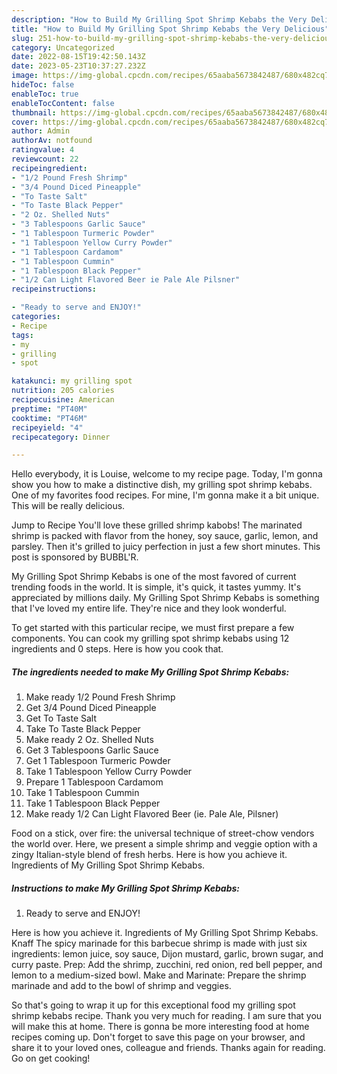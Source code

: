 ```yaml
---
description: "How to Build My Grilling Spot Shrimp Kebabs the Very Delicious"
title: "How to Build My Grilling Spot Shrimp Kebabs the Very Delicious"
slug: 251-how-to-build-my-grilling-spot-shrimp-kebabs-the-very-delicious
category: Uncategorized
date: 2022-08-15T19:42:50.143Z
date: 2023-05-23T10:37:27.232Z
image: https://img-global.cpcdn.com/recipes/65aaba5673842487/680x482cq70/my-grilling-spot-shrimp-kebabs-recipe-main-photo.jpg
hideToc: false
enableToc: true
enableTocContent: false
thumbnail: https://img-global.cpcdn.com/recipes/65aaba5673842487/680x482cq70/my-grilling-spot-shrimp-kebabs-recipe-main-photo.jpg
cover: https://img-global.cpcdn.com/recipes/65aaba5673842487/680x482cq70/my-grilling-spot-shrimp-kebabs-recipe-main-photo.jpg
author: Admin
authorAv: notfound
ratingvalue: 4
reviewcount: 22
recipeingredient:
- "1/2 Pound Fresh Shrimp"
- "3/4 Pound Diced Pineapple"
- "To Taste Salt"
- "To Taste Black Pepper"
- "2 Oz. Shelled Nuts"
- "3 Tablespoons Garlic Sauce"
- "1 Tablespoon Turmeric Powder"
- "1 Tablespoon Yellow Curry Powder"
- "1 Tablespoon Cardamom"
- "1 Tablespoon Cummin"
- "1 Tablespoon Black Pepper"
- "1/2 Can Light Flavored Beer ie Pale Ale Pilsner"
recipeinstructions:

- "Ready to serve and ENJOY!"
categories:
- Recipe
tags:
- my
- grilling
- spot

katakunci: my grilling spot 
nutrition: 205 calories
recipecuisine: American
preptime: "PT40M"
cooktime: "PT46M"
recipeyield: "4"
recipecategory: Dinner

---
```



Hello everybody, it is Louise, welcome to my recipe page. Today, I'm gonna show you how to make a distinctive dish, my grilling spot shrimp kebabs. One of my favorites food recipes. For mine, I'm gonna make it a bit unique. This will be really delicious.

Jump to Recipe You&#39;ll love these grilled shrimp kabobs! The marinated shrimp is packed with flavor from the honey, soy sauce, garlic, lemon, and parsley. Then it&#39;s grilled to juicy perfection in just a few short minutes. This post is sponsored by BUBBL&#39;R.

My Grilling Spot Shrimp Kebabs is one of the most favored of current trending foods in the world. It is simple, it's quick, it tastes yummy. It's appreciated by millions daily. My Grilling Spot Shrimp Kebabs is something that I've loved my entire life. They're nice and they look wonderful.


To get started with this particular recipe, we must first prepare a few components. You can cook my grilling spot shrimp kebabs using 12 ingredients and 0 steps. Here is how you cook that.

<!--inarticleads1-->

##### The ingredients needed to make My Grilling Spot Shrimp Kebabs:

1. Make ready 1/2 Pound Fresh Shrimp
1. Get 3/4 Pound Diced Pineapple
1. Get To Taste Salt
1. Take To Taste Black Pepper
1. Make ready 2 Oz. Shelled Nuts
1. Get 3 Tablespoons Garlic Sauce
1. Get 1 Tablespoon Turmeric Powder
1. Take 1 Tablespoon Yellow Curry Powder
1. Prepare 1 Tablespoon Cardamom
1. Take 1 Tablespoon Cummin
1. Take 1 Tablespoon Black Pepper
1. Make ready 1/2 Can Light Flavored Beer (ie. Pale Ale, Pilsner)


Food on a stick, over fire: the universal technique of street-chow vendors the world over. Here, we present a simple shrimp and veggie option with a zingy Italian-style blend of fresh herbs. Here is how you achieve it. Ingredients of My Grilling Spot Shrimp Kebabs. 

<!--inarticleads2-->

##### Instructions to make My Grilling Spot Shrimp Kebabs:


1. Ready to serve and ENJOY!

Here is how you achieve it. Ingredients of My Grilling Spot Shrimp Kebabs. Knaff The spicy marinade for this barbecue shrimp is made with just six ingredients: lemon juice, soy sauce, Dijon mustard, garlic, brown sugar, and curry paste. Prep: Add the shrimp, zucchini, red onion, red bell pepper, and lemon to a medium-sized bowl. Make and Marinate: Prepare the shrimp marinade and add to the bowl of shrimp and veggies. 

So that's going to wrap it up for this exceptional food my grilling spot shrimp kebabs recipe. Thank you very much for reading. I am sure that you will make this at home. There is gonna be more interesting food at home recipes coming up. Don't forget to save this page on your browser, and share it to your loved ones, colleague and friends. Thanks again for reading. Go on get cooking!

